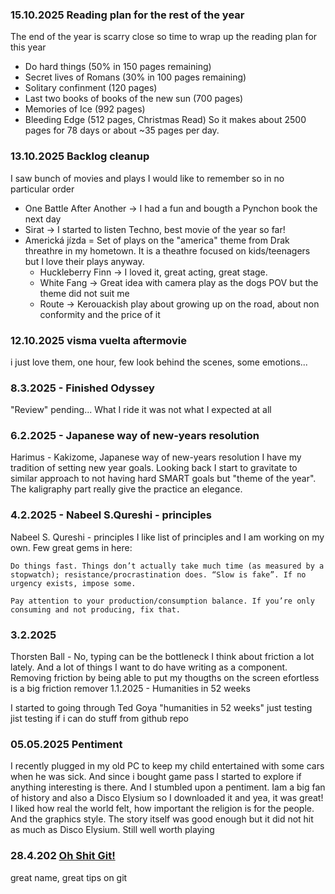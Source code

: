 ### 15.10.2025 Reading plan for the rest of the year
The end of the year is scarry close so time to wrap up the reading plan for this year

- Do hard things (50% in 150 pages remaining)
- Secret lives of Romans (30% in 100 pages remaining)
- Solitary confinment (120 pages)
- Last two books of books of the new sun (700 pages)
- Memories of Ice (992 pages)
- Bleeding Edge (512 pages, Christmas Read)
So it makes about 2500 pages for 78 days or about ~35 pages per day.  

### 13.10.2025 Backlog cleanup 
I saw bunch of movies and plays I would like to remember so in no particular order


- One Battle After Another -> I had a fun and bougth a Pynchon book the next day
- Sirat -> I started to listen Techno, best movie of the year so far!
- Americká jízda = Set of plays on the "america" theme from Drak threathre in my hometown. It is a theathre focused on kids/teenagers but I love their plays anyway. 
  - Huckleberry Finn -> I loved it, great acting, great stage.
  - White Fang -> Great idea with camera play as the dogs POV but the theme did not suit me
  - Route -> Kerouackish play about growing up on the road, about non conformity and the price of it 

### 12.10.2025 visma vuelta aftermovie
i just love them, one hour, few look behind the scenes, some emotions...

### 8.3.2025 - Finished Odyssey

"Review" pending... What I ride it was not what I expected at all
### 6.2.2025 - Japanese way of new-years resolution

Harimus - Kakizome, Japanese way of new-years resolution I have my tradition of setting new year goals. Looking back I start to gravitate to similar approach to not having hard SMART goals but "theme of the year". The kaligraphy part really give the practice an elegance.
### 4.2.2025 - Nabeel S.Qureshi - principles

Nabeel S. Qureshi - principles I like list of principles and I am working on my own. Few great gems in here:

    Do things fast. Things don’t actually take much time (as measured by a stopwatch); resistance/procrastination does. “Slow is fake”. If no urgency exists, impose some.

    Pay attention to your production/consumption balance. If you’re only consuming and not producing, fix that.

### 3.2.2025

Thorsten Ball - No, typing can be the bottleneck I think about friction a lot lately. And a lot of things I want to do have writing as a component. Removing friction by being able to put my thougths on the screen efortless is a big friction remover
1.1.2025 - Humanities in 52 weeks

I started to going through Ted Goya "humanities in 52 weeks"
just testing
jist testing if i can do stuff from github repo

### 05.05.2025 Pentiment

I recently plugged in my old PC to keep my child entertained with some cars when he was sick. And since i bought game pass I started to explore if anything interesting is there. And I stumbled upon a pentiment. Iam a big fan of history and also a Disco Elysium so I downloaded it and yea, it was great! I liked how real the world felt, how important the religion is for the people. And the graphics style. The story itself was good enough but it did not hit as much as Disco Elysium. Still well worth playing

### 28.4.202 [Oh Shit Git!](https://ohshitgit.com/)

great name, great tips on git
